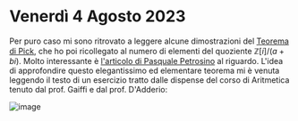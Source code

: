# Venerdì 4 Agosto 2023

Per puro caso mi sono ritrovato a leggere alcune dimostrazioni del [Teorema di Pick](https://it.wikipedia.org/w/index.php?title=Teorema_di_Pick&oldid=125655159),
che ho poi ricollegato al numero di elementi del quoziente $\mathbb{Z}[i]/(a+bi)$.
Molto interessante è [l'articolo di Pasquale Petrosino](https://inchiostrovirtuale.it/leleganza-del-teorema-di-pick/) al riguardo.
L'idea di approfondire questo elegantissimo ed elementare teorema mi è venuta leggendo il testo di un esercizio tratto dalle
dispense del corso di Aritmetica tenuto dal prof. Gaiffi e dal prof. D'Adderio:

![image](https://github.com/hearot/diario/assets/32136919/9da4443b-94cf-4da5-96e9-189cde00173b)
